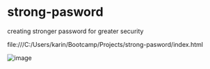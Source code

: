 # strong-pasword
creating stronger password for greater security 

file:///C:/Users/karin/Bootcamp/Projects/strong-pasword/index.html 


![image](https://user-images.githubusercontent.com/116246298/204399189-ec189eba-429e-4c4f-8d4b-a789df71ae35.png)
